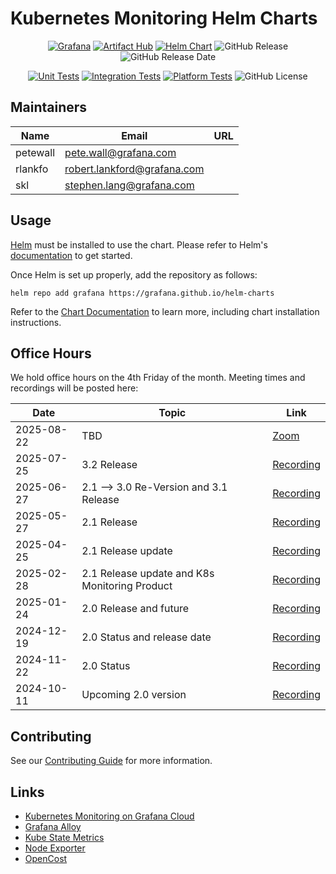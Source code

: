 # Kubernetes Monitoring Helm Charts

<div align="center">

[![Grafana](https://img.shields.io/badge/grafana-%23F46800.svg?logo=grafana&logoColor=white)](https://grafana.com)
[![Artifact Hub](https://img.shields.io/endpoint?url=https://artifacthub.io/badge/repository/grafana)](https://artifacthub.io/packages/search?org=grafana)
[![Helm Chart](https://img.shields.io/badge/helm-k8s--monitoring-blue?logo=helm)](https://img.shields.io/endpoint?url=https://artifacthub.io/packages/helm/grafana/k8s-monitoring)
![GitHub Release](https://img.shields.io/github/v/release/grafana/k8s-monitoring-helm)
![GitHub Release Date](https://img.shields.io/github/release-date/grafana/k8s-monitoring-helm)

[![Unit Tests](https://github.com/grafana/k8s-monitoring-helm/actions/workflows/unit-test.yml/badge.svg?branch=main)](https://github.com/grafana/k8s-monitoring-helm/actions/workflows/unit-test.yml?query=branch%3Amain)
[![Integration Tests](https://github.com/grafana/k8s-monitoring-helm/actions/workflows/integration-test.yml/badge.svg?branch=main)](https://github.com/grafana/k8s-monitoring-helm/actions/workflows/integration-test.yml?query=branch%3Amain)
[![Platform Tests](https://github.com/grafana/k8s-monitoring-helm/actions/workflows/platform-test.yml/badge.svg?branch=main)](https://github.com/grafana/k8s-monitoring-helm/actions/workflows/platform-test.yml?query=branch%3Amain)
![GitHub License](https://img.shields.io/github/license/grafana/k8s-monitoring-helm)

</div>

## Maintainers

| Name     | Email                         | URL |
|----------|-------------------------------|-----|
| petewall | <pete.wall@grafana.com>       |     |
| rlankfo  | <robert.lankford@grafana.com> |     |
| skl      | <stephen.lang@grafana.com>    |     |

## Usage

[Helm](https://helm.sh/) must be installed to use the chart. Please refer to
Helm's [documentation](https://helm.sh/docs/) to get started.

Once Helm is set up properly, add the repository as follows:

```console
helm repo add grafana https://grafana.github.io/helm-charts
```

Refer to the [Chart Documentation](https://grafana.com/docs/grafana-cloud/monitor-infrastructure/kubernetes-monitoring/configuration/helm-chart-config/helm-chart/)
to learn more, including chart installation instructions.

## Office Hours

We hold office hours on the 4th Friday of the month. Meeting times and recordings will be posted here:

| Date       | Topic                                         | Link                                          |
|------------|-----------------------------------------------|-----------------------------------------------|
| 2025-08-22 | TBD                                           | [Zoom](https://grafana.zoom.us/j/99595566680) |
| 2025-07-25 | 3.2 Release                                   | [Recording](https://youtu.be/pEj6pgHev6E)     |
| 2025-06-27 | 2.1 --> 3.0 Re-Version and 3.1 Release        | [Recording](https://youtu.be/2fUoady4lu0)     |
| 2025-05-27 | 2.1 Release                                   | [Recording](https://youtu.be/12_7y9_EdTI)     |
| 2025-04-25 | 2.1 Release update                            | [Recording](https://youtu.be/prFhW_vOR2w)     |
| 2025-02-28 | 2.1 Release update and K8s Monitoring Product | [Recording](https://youtu.be/bWiDdHSWhiI)     |
| 2025-01-24 | 2.0 Release and future                        | [Recording](https://youtu.be/-cNnXO1AGOk)     |
| 2024-12-19 | 2.0 Status and release date                   | [Recording](https://youtu.be/zkhR_5v1i9g)     |
| 2024-11-22 | 2.0 Status                                    | [Recording](https://youtu.be/rR6yxTEGLZc)     |
| 2024-10-11 | Upcoming 2.0 version                          | [Recording](https://youtu.be/2N6MQN45Gy8)     |

## Contributing

See our [Contributing Guide](./CONTRIBUTING.md) for more information.

## Links

-   [Kubernetes Monitoring on Grafana Cloud](https://grafana.com/docs/grafana-cloud/kubernetes-monitoring/)
-   [Grafana Alloy](https://github.com/grafana/alloy)
-   [Kube State Metrics](https://github.com/kubernetes/kube-state-metrics)
-   [Node Exporter](https://github.com/prometheus/node_exporter)
-   [OpenCost](https://github.com/opencost/opencost)
